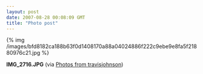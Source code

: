 ```yaml
---
layout: post
date: 2007-08-28 00:08:09 GMT
title: "Photo post"
---
```

{% img /images/bfd8182ca188b63f0d1408170a88a04024886f222c9ebe9e8fa5f21880976c21.jpg %}

<b>IMG_2716.JPG</b> (via <a href="http://www.flickr.com/photos/travisjohnson/1253115762/">Photos from travisjohnson</a>)